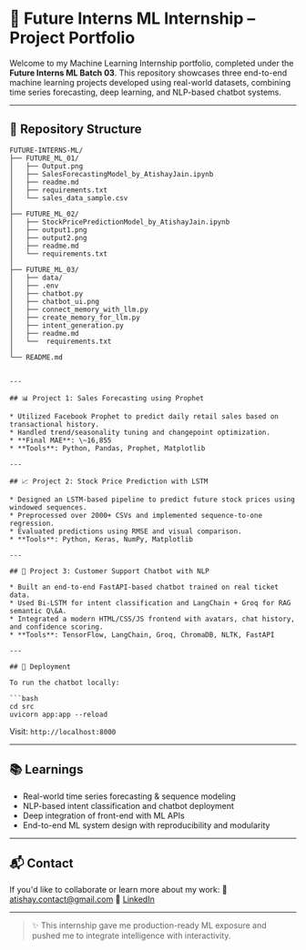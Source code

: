# 🧠 Future Interns ML Internship – Project Portfolio

Welcome to my Machine Learning Internship portfolio, completed under the **Future Interns ML Batch 03**. This repository showcases three end-to-end machine learning projects developed using real-world datasets, combining time series forecasting, deep learning, and NLP-based chatbot systems.

---

## 📁 Repository Structure

```
FUTURE-INTERNS-ML/
├── FUTURE_ML_01/
│   ├── Output.png
│   ├── SalesForecastingModel_by_AtishayJain.ipynb
│   ├── readme.md
│   ├── requirements.txt
│   └── sales_data_sample.csv
│
├── FUTURE_ML_02/
│   ├── StockPricePredictionModel_by_AtishayJain.ipynb
│   ├── output1.png
│   ├── output2.png
│   ├── readme.md
│   └── requirements.txt
│
├── FUTURE_ML_03/
│   ├── data/
│   ├── .env
│   ├── chatbot.py
│   ├── chatbot_ui.png
│   ├── connect_memory_with_llm.py
│   ├── create_memory_for_llm.py
│   ├── intent_generation.py
│   ├── readme.md
│   └──  requirements.txt
│
└── README.md


---

## 📊 Project 1: Sales Forecasting using Prophet

* Utilized Facebook Prophet to predict daily retail sales based on transactional history.
* Handled trend/seasonality tuning and changepoint optimization.
* **Final MAE**: \~16,855
* **Tools**: Python, Pandas, Prophet, Matplotlib

---

## 📈 Project 2: Stock Price Prediction with LSTM

* Designed an LSTM-based pipeline to predict future stock prices using windowed sequences.
* Preprocessed over 2000+ CSVs and implemented sequence-to-one regression.
* Evaluated predictions using RMSE and visual comparison.
* **Tools**: Python, Keras, NumPy, Matplotlib

---

## 💬 Project 3: Customer Support Chatbot with NLP

* Built an end-to-end FastAPI-based chatbot trained on real ticket data.
* Used Bi-LSTM for intent classification and LangChain + Groq for RAG semantic Q\&A.
* Integrated a modern HTML/CSS/JS frontend with avatars, chat history, and confidence scoring.
* **Tools**: TensorFlow, LangChain, Groq, ChromaDB, NLTK, FastAPI

---

## 🚀 Deployment

To run the chatbot locally:

```bash
cd src
uvicorn app:app --reload
```

Visit: `http://localhost:8000`

---

## 📚 Learnings

* Real-world time series forecasting & sequence modeling
* NLP-based intent classification and chatbot deployment
* Deep integration of front-end with ML APIs
* End-to-end ML system design with reproducibility and modularity

---

## 📬 Contact

If you'd like to collaborate or learn more about my work:
📧 [atishay.contact@gmail.com](mailto:atishay.contact@gmail.com)
🔗 [LinkedIn](https://www.linkedin.com/in/atishayjain)

---

> ✨ This internship gave me production-ready ML exposure and pushed me to integrate intelligence with interactivity.
